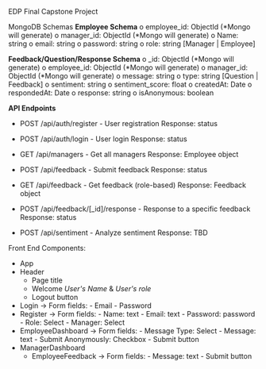 EDP Final Capstone Project

MongoDB Schemas
**Employee Schema**
o	employee_id: ObjectId (*Mongo will generate)
o	manager_id: ObjectId (*Mongo will generate)
o Name: string
o	email: string
o	password: string
o	role: string [Manager | Employee]

**Feedback/Question/Response Schema**
o _id: ObjectId (*Mongo will generate)
o employee_id: ObjectId (*Mongo will generate)
o manager_id: ObjectId (*Mongo will generate)
o message: string
o type: string [Question | Feedback]
o sentiment: string 
o sentiment_score: float
o createdAt: Date
o respondedAt: Date
o response: string
o isAnonymous: boolean



**API Endpoints**
- POST /api/auth/register - User registration
  Response: status
  
- POST /api/auth/login - User login
  Response: status
  
- GET /api/managers - Get all managers
  Response: Employee object
  
- POST /api/feedback - Submit feedback
  Response: status
  
- GET /api/feedback - Get feedback (role-based)
  Response: Feedback object
  
- POST /api/feedback/[_id]/response - Response to a specific feedback
  Response: status
  
- POST /api/sentiment - Analyze sentiment
  Response: TBD



Front End 
Components:
- App
- Header
    - Page title
    - Welcome *User's Name* & *User's role*
    - Logout button
- Login
    -> Form fields:
      - Email
      - Password
- Register
    -> Form fields:
      - Name: text
      - Email: text
      - Password: password
      - Role: Select
      - Manager: Select
- EmployeeDashboard
    -> Form fields:
      - Message Type: Select
      - Message: text
      - Submit Anonymously: Checkbox
      - Submit button
- ManagerDashboard
    - EmployeeFeedback
        -> Form fields:
          - Message: text
          - Submit button







